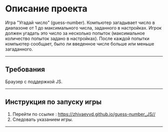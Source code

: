 # Описание проекта
Игра "Угадай число" (guess-number). Компьютер загадывает число в диапазоне от 1 до максимального числа, заданного в настройках. Игрок должен угадать это число за несколько попыток (максимальное количество попыток задано в настройках). После каждой попытки компьютер сообщает, было ли введенное числе больше или меньше загаданного.

* * *

## Требования

Браузер с поддержкой JS.

* * *

## Инструкция по запуску игры

1. Перейти по ссылке : <https://zhivaevvd.github.io/guess-number_JS//>
2. Следовать указанием игры.

* * *